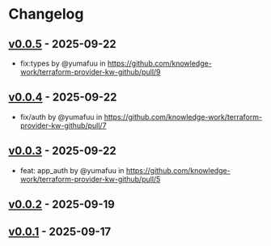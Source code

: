 # Changelog

## [v0.0.5](https://github.com/knowledge-work/terraform-provider-kw-github/compare/v0.0.4...v0.0.5) - 2025-09-22
- fix:types by @yumafuu in https://github.com/knowledge-work/terraform-provider-kw-github/pull/9

## [v0.0.4](https://github.com/knowledge-work/terraform-provider-kw-github/compare/v0.0.3...v0.0.4) - 2025-09-22
- fix/auth by @yumafuu in https://github.com/knowledge-work/terraform-provider-kw-github/pull/7

## [v0.0.3](https://github.com/knowledge-work/terraform-provider-kw-github/compare/v0.0.2...v0.0.3) - 2025-09-22
- feat: app_auth by @yumafuu in https://github.com/knowledge-work/terraform-provider-kw-github/pull/5

## [v0.0.2](https://github.com/knowledge-work/terraform-provider-kw-github/compare/v0.0.1...v0.0.2) - 2025-09-19

## [v0.0.1](https://github.com/knowledge-work/terraform-provider-kw-github/commits/v0.0.1) - 2025-09-17
